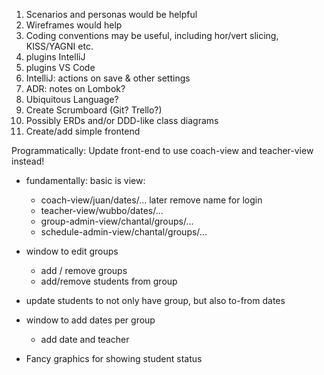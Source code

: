 1) Scenarios and personas would be helpful
2) Wireframes would help
3) Coding conventions may be useful, including hor/vert slicing, KISS/YAGNI etc.
4) plugins IntelliJ
5) plugins VS Code
6) IntelliJ: actions on save & other settings
7) ADR: notes on Lombok?
8) Ubiquitous Language?
9) Create Scrumboard (Git? Trello?)
10) Possibly ERDs and/or DDD-like class diagrams
11) Create/add simple frontend

Programmatically:
Update front-end to use coach-view and teacher-view instead!

- fundamentally: basic is view:
    - coach-view/juan/dates/... later remove name for login
    - teacher-view/wubbo/dates/...
    - group-admin-view/chantal/groups/...
    - schedule-admin-view/chantal/groups/...
- window to edit groups
    - add / remove groups
    - add/remove students from group
- update students to not only have group, but also to-from dates
- window to add dates per group
    - add date and teacher

- Fancy graphics for showing student status
